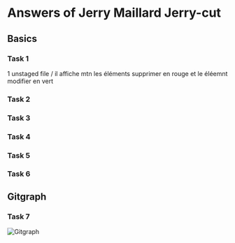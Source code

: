 # Answers of Jerry Maillard Jerry-cut

## Basics
### Task 1
1 unstaged file  /  il affiche mtn les éléments supprimer en rouge et le éléemnt modifier en vert


### Task 2

### Task 3

### Task 4

### Task 5

### Task 6

## Gitgraph

### Task 7

![Gitgraph](img/gitgraph.svg)